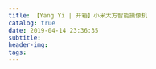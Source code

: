 ```yaml
---
title: 【Yang Yi | 开箱】小米大方智能摄像机
catalog: true
date: 2019-04-14 23:36:35
subtitle:
header-img:
tags:
---
```

